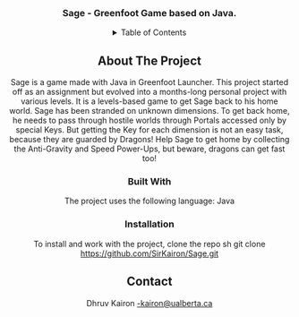 <!-- PROJECT LOGO -->
<br />
<div align="center">
  <h3 align="center">Sage - Greenfoot Game based on Java.</h3>
<!-- TABLE OF CONTENTS -->
<details>
  <summary>Table of Contents</summary>
        <li><a href="#about-the-project">About The Project</a>
        <li><a href="#built-with">Built With</a></li>
        <li><a href="#installation">Installation</a></li>
        <li><a href="#contact">Contact</a></li>
</details>
<!-- ABOUT THE PROJECT -->
    
## About The Project
Sage is a game made with Java in Greenfoot Launcher. This project started off as an assignment but evolved into a months-long personal project with various levels.
It is a levels-based game to get Sage back to his home world. Sage has been stranded on unknown dimensions. To get back home, he needs to pass through hostile worlds through Portals accessed only by special Keys. But getting the Key for each dimension is not an easy task, because they are guarded by Dragons! 
Help Sage to get home by collecting the Anti-Gravity and Speed Power-Ups, but beware, dragons can get fast too!

### Built With
The project uses the following language:
Java
<!-- GETTING STARTED -->
### Installation
To install and work with the project, clone the repo
   sh
   git clone https://github.com/SirKairon/Sage.git
   
<!-- CONTACT -->
## Contact

Dhruv Kairon -kairon@ualberta.ca
<br>
